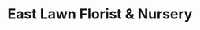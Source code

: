 ---
title: "East Lawn Florist & Nursery"
url: /sacramento/east-lawn-florist-und-nursery/
shop: Blumen
---